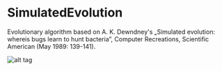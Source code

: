# SimulatedEvolution
Evolutionary algorithm based on A. K. Dewndney's „Simulated evolution: whereis bugs learn to hunt bacteria”, Computer Recreations, Scientific American (May 1989: 139-141).

![alt tag](https://github.com/rszczers/SimulatedEvolution/blob/master/evolution.png)
